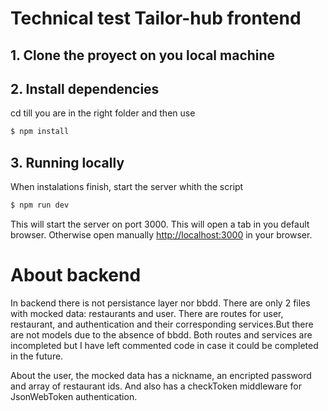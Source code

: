 # Technical test Tailor-hub frontend

## 1. Clone the proyect on you local machine

## 2. Install dependencies 
cd till you are in the right folder and then use 
```bash
$ npm install
```

## 3. Running locally
When instalations finish, start the server whith the script
```bash
$ npm run dev
```

This will start the server on port 3000.
This will open a tab in you default browser. Otherwise open manually <http://localhost:3000> in your browser.

# About backend 

In backend there is not persistance layer nor bbdd. There are only 2 files with mocked data: restaurants and user.
There are routes for user, restaurant, and authentication and their corresponding services.But there are not models due to the absence of bbdd. 
Both routes and services are incompleted but I have left commented code in case it could be completed in the future.
     
About the user, the mocked data has a nickname, an encripted password and array of restaurant ids.
And also has a checkToken middleware for JsonWebToken authentication.
   
